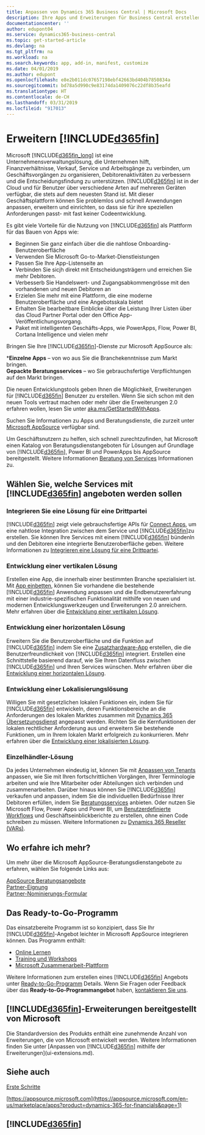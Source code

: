 ```yaml
---
title: Anpassen von Dynamics 365 Business Central | Microsoft Docs
description: Ihre Apps und Erweiterungen für Business Central erstellen, anzeigen und fördern.
documentationcenter: ''
author: edupont04
ms.service: dynamics365-business-central
ms.topic: get-started-article
ms.devlang: na
ms.tgt_pltfrm: na
ms.workload: na
ms.search.keywords: app, add-in, manifest, customize
ms.date: 04/01/2019
ms.author: edupont
ms.openlocfilehash: e8e2b011dc07657198ebf42663bd404b7850834a
ms.sourcegitcommit: bd78a5d990c9e83174da1409076c22df8b35eafd
ms.translationtype: HT
ms.contentlocale: de-CH
ms.lasthandoff: 03/31/2019
ms.locfileid: "917013"
---
```

# <a name="extending-included365finincludesd365finmdmd"></a>Erweitern [!INCLUDE[d365fin](includes/d365fin_md.md)]
Microsoft [!INCLUDE[d365fin_long](includes/d365fin_long_md.md)] ist eine Unternehmensverwaltungslösung, die Unternehmen hilft, Finanzverhältnisse, Verkauf, Service und Arbeitsgänge zu verbinden, um Geschäftsvorgängen zu organisieren, Debitorenaktivitäten zu verbessern und die Entscheidungsfindung zu unterstützen. [!INCLUDE[d365fin](includes/d365fin_md.md)] ist in der Cloud und für Benutzer über verschiedene Arten auf mehreren Geräten verfügbar, die stets auf dem neuesten Stand ist. Mit dieser Geschäftsplattform können Sie problemlos und schnell Anwendungen anpassen, erweitern und einrichten, so dass sie für ihre speziellen Anforderungen passt- mit fast keiner Codeentwicklung.  

Es gibt viele Vorteile für die Nutzung von [!INCLUDE[d365fin](includes/d365fin_md.md)] als Plattform für das Bauen von Apps wie:

* Beginnen Sie ganz einfach über die die nahtlose Onboarding-Benutzeroberfläche
* Verwenden Sie Microsoft Go-to-Market-Dienstleistungen
* Passen Sie Ihre App-Listenseite an
* Verbinden Sie sicjh direkt mit Entscheidungsträgern und erreichen Sie mehr Debitoren.
* Verbesserb Sie Handelswert- und Zugangsabkommengrösse mit den vorhandenen und neuen Debitoren an
* Erzielen Sie mehr mit eine Plattform, die eine moderne Benutzeroberfläche und eine Angebotsskala bietet  
* Erhalten Sie bearbeitbare Einblicke über die Leistung Ihrer Listen über das Cloud Partner Portal oder den Office App-Veröffentlichungsvorgang.
* Paket mit intelligenten Geschäfts-Apps, wie PowerApps, Flow, Power BI, Cortana Intelligence und vielen mehr  

Bringen Sie Ihre [!INCLUDE[d365fin](includes/d365fin_md.md)]-Dienste zur Microsoft AppSource als:

***Einzelne Apps** – von wo aus Sie die Branchekenntnisse zum Markt bringen.  
**Gepackte Beratungsservices** – wo Sie gebrauchsfertige Verpflichtungen auf den Markt bringen.

Die neuen Entwicklungstools geben Ihnen die Möglichkeit, Erweiterungen für [!INCLUDE[d365fin](includes/d365fin_md.md)] Benutzer zu erstellen. Wenn Sie sich schon mit den neuen Tools vertraut machen oder mehr über die Erweiterungen 2.0 erfahren wollen, lesen Sie unter [aka.ms/GetStartedWithApps](https://aka.ms/GetStartedWithApps).  

Suchen Sie Informationen zu Apps und Beratungsdienste, die zurzeit unter [Microsoft AppSource](https://appsource.microsoft.com/en-us/marketplace/consulting-services?country=US&page=1) verfügbar sind.

Um Geschäftsnutzern zu helfen, sich schnell zurechtzufinden, hat Microsoft einen Katalog von Beratungsdienstangeboten für Lösungen auf Grundlage von [!INCLUDE[d365fin](includes/d365fin_md.md)], Power BI und PowerApps bis AppSource bereitgestellt. Weitere Informationen [Beratung von Services](/dynamics-nav/developer/readiness/readiness-consulting) Informationen zu.

## <a name="choosing-which-services-to-offer-with-included365finincludesd365finmdmd"></a>Wählen Sie, welche Services mit [!INCLUDE[d365fin](includes/d365fin_md.md)] angeboten werden sollen

### <a name="integrate-a-3rd-party-solution"></a>Integrieren Sie eine Lösung für eine Drittpartei
[!INCLUDE[d365fin](includes/d365fin_md.md)] zeigt viele gebrauchsfertige APIs für [Connect Apps](/dynamics365/business-central/dev-itpro/developer/readiness/readiness-connect-apps), um eine nahtlose Integration zwischen dem Service und [!INCLUDE[d365fin](includes/d365fin_md.md)]zu erstellen. Sie können Ihre Services mit einem [!INCLUDE[d365fin](includes/d365fin_md.md)] bündenln und den Debitoren eine integrierte Benutzeroberfläche geben. Weitere Informationen zu [Integrieren eine Lösung für eine Drittpartei](/dynamics365/business-central/dev-itpro/developer/readiness/readiness-thirdparty-solution).

### <a name="development-of-a-vertical-solution"></a>Entwicklung einer vertikalen Lösung
Erstellen eine App, die innerhalb einer bestimmten Branche spezialisiert ist. Mit [App einbetten](/dynamics365/business-central/dev-itpro/developer/readiness/readiness-embed-apps), können Sie vorhandene die bestehende [!INCLUDE[d365fin](includes/d365fin_md.md)] Anwendung anpassen und die Endbenutzererfahrung mit einer industrie-spezifischen Funktionalität mithilfe von neuen und modernen Entwicklungswerkzeugen und Erweiterungen 2.0 anreichern. Mehr erfahren über die [Entwicklung einer vertikalen Lösung](/dynamics365/business-central/dev-itpro/developer/readiness/readiness-develop-vertical).

### <a name="development-of-a-horizontal-solution"></a>Entwicklung einer horizontalen Lösung
Erweitern Sie die Benutzeroberfläche und die Funktion auf [!INCLUDE[d365fin](includes/d365fin_md.md)] indem Sie eine [Zusatzhardware-App](/dynamics365/business-central/dev-itpro/developer/readiness/readiness-add-on-apps) erstellen, die die Benutzerfreundlichkeit von [!INCLUDE[d365fin](includes/d365fin_md.md)] integriert. Erstellen eine Schnittstelle basierend darauf, wie Sie Ihren Datenfluss zwischen [!INCLUDE[d365fin](includes/d365fin_md.md)] und Ihren Services wünschen. Mehr erfahren über die [Entwicklung einer horizontalen Lösung](/dynamics365/business-central/dev-itpro/developer/readiness/readiness-develop-horizontal).

### <a name="development-of-a-localization-solution"></a>Entwicklung einer Lokalisierungslösung
Willigen Sie mit gesetzlichen lokalen Funktionen ein, indem Sie für [!INCLUDE[d365fin](includes/d365fin_md.md)] entwickeln, deren Funktionsbereiche an die Anforderungen des lokalen Marktes zusammen mit [Dynamics 365 Übersetzungsdienst](/dynamics365/unified-operations/dev-itpro/lifecycle-services/translation-service-overview) angepasst werden. Richten Sie die Kernfunktionen der lokalen rechtlicher Anforderung aus und erweitern Sie bestehende Funktionen, um in Ihrem lokalen Markt erfolgreich zu konkurrieren. Mehr erfahren über die [Entwicklung einer lokalisierten Lösung](/dynamics365/business-central/dev-itpro/developer/readiness/readiness-develop-localization).

### <a name="reseller-solution"></a>Einzelhändler-Lösung
Da jedes Unternehmen eindeutig ist, können Sie mit [Anpassen von Tenants](/dynamics-nav/developer/readiness/readiness-customizing-tenants) anpassen, wie Sie mit Ihren fortschrittlichen Vorgängen, Ihrer Terminologie arbeiten und wie Ihre Mitarbeiter oder Abteilungen sich verbinden und zusammenarbeiten. Darüber hinaus können Sie [!INCLUDE[d365fin](includes/d365fin_md.md)] verkaufen und anpassen, indem Sie die individuellen Bedürfnisse Ihrer Debitoren erfüllen, indem Sie [Beratungsservices](/dynamics-nav/developer/readiness/readiness-consulting) anbieten. Oder nutzen Sie Microsoft Flow, Power Apps und Power BI, um [Benutzerdefinierte Workflows](/dynamics-nav/developer/readiness/readiness-no-code) und Geschäftseinblickberichte zu erstellen, ohne einen Code schreiben zu müssen. Weitere Informationen zu [Dynamics 365 Reseller (VARs)](/dynamics365/business-central/dev-itpro/developer/readiness/readiness-reseller).

## <a name="where-do-i-learn-more"></a>Wo erfahre ich mehr?
Um mehr über die Microsoft AppSource-Beratungsdienstangebote zu erfahren, wählen Sie folgende Links aus:

[AppSource Beratungsangebote](https://appsource.microsoft.com/en-us/marketplace/consulting-services?country=US&page=1)  
[Partner-Eignung](https://smp-cdn-prod.azureedge.net/documents/Microsoft%20AppSource%20Partner%20Listing%20Guidelines.pdf)  
[Partner-Nominierungs-Formular](https://appsource.microsoft.com/en-us/partners/list-consulting-service)  

## <a name="the-ready-to-go-program"></a>Das Ready-to-Go-Programm
Das einsatzbereite Programm ist so konzipiert, dass Sie Ihr [!INCLUDE[d365fin](includes/d365fin_md.md)]-Angebot leichter in Microsoft AppSource integrieren können. Das Programm enthält:

- [Online Lernen](https://aka.ms/ReadyToGoOnlineLearning)
- [Training und Workshops](/dynamics365/business-central/dev-itpro/developer/readiness/readiness-ready-to-go)
- [Microsoft Zusammenarbeit-Plattform](https://aka.ms/Collaborate)

Weitere Informationen zum erstellen eines [!INCLUDE[d365fin](includes/d365fin_md.md)] Angebots unter [Ready-to-Go-Programm](/dynamics365/business-central/dev-itpro/developer/readiness/readiness-ready-to-go) Details. Wenn Sie Fragen oder Feedback über das **Ready-to-Go-Programmangebot** haben, [kontaktieren Sie uns](mailto:dyn365bep@microsoft.com).

## <a name="included365finincludesd365finmdmd-extensions-provided-by-microsoft"></a>[!INCLUDE[d365fin](includes/d365fin_md.md)]-Erweiterungen bereitgestellt von Microsoft
Die Standardversion des Produkts enthält eine zunehmende Anzahl von Erweiterungen, die von Microsoft entwickelt werden. Weitere Informationen finden Sie unter [Anpassen von [!INCLUDE[d365fin](includes/d365fin_md.md)] mithilfe der Erweiterungen](ui-extensions.md).

## <a name="see-also"></a>Siehe auch
[Erste Schritte](product-get-started.md)  

[https://appsource.microsoft.com](https://appsource.microsoft.com/en-us/marketplace/apps?product=dynamics-365-for-financials&page=1)  

## [!INCLUDE[d365fin](includes/free_trial_md.md)]  
